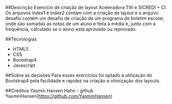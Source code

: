 ##Descrição
Exercício de criação de layout Aceleradora TW e SICREDI + CI.
Os arquivos index1 e index2 contam com a criação de layout e o arquivo desafio
contém um desafio de criação de um programa de boletim escolar, onde são somadas
as notas de um aluno e feita a média e, junto com a frequência, calculado se o 
aluno está aprovado ou reprovado.

##Tecnologias
- HTML5
- CSS
- Bootstrap4
- Javascript

##Sobre as decisões
Para esses exercícios foi optado a utilização do Bootstrap4 pela facilidade e
rapidez na criação e otimização dos layouts. 

##Créditos
Yasmin Hansen Hahn - github YasminHansen(https://github.com/YasminHansen)
